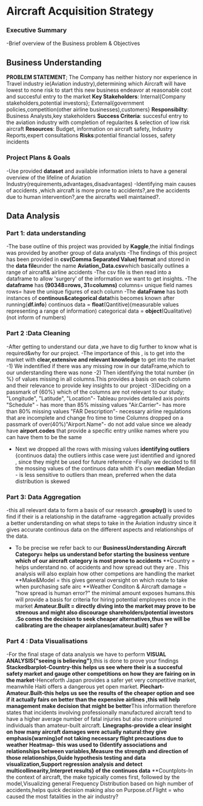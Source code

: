 # Aircraft Acquisition Strategy

### Executive Summary
-Brief overview of the Business problem & Objectives

## Business Understanding
**PROBLEM STATEMENT**; The  Company has neither history nor experience in Travel industry ie(Aviation industry),determining which Aircraft will have lowest to none risk to start this new business endeavor at reasonable cost and succesful entry to the market
**Key Stakeholders**: Internal{Company stakeholders,potential investors}; External{government policies,competition(other airline businesses),customers}
**Responsibilty**: Business Analysts,key stakeholders
**Success Criteria**: succesful entry to the aviation industry with completion of regularites & selection of low risk aircraft
**Resources**: Budget, information on aircraft safety, Industry Reports,expert consultations
**Risks**:potential financial losses, safety incidents

### Project Plans & Goals
-Use provided **dataset** and available information inlets to have a general overview of the lifeline of Aviation Industry(requirements,advantages,disadvantages)
-Identifying main causes of accidents ,which aircraft is more prone to accidents?,are the  accidents due to human intervention?,are the aircrafts well maintained?.

## Data Analysis
### Part 1: data understanding
-The base outline of this project was provided by **Kaggle**,the initial findings was provided by another group of data analysts
-The findings of this project has been provided in **csv(Comma Separated Value) format** and stored in the **data file**under the name **Aviation_Data.csv**which basically outlines a range of aircraft& airline accidents
-The csv file is then read into a dataframe to allow 'surgery' of the information we want to get insights.
-The **dataframe** has **(90348=rows, 31=columns)** 
columns= unique field names
rows= have the unique figures of each column
-The **dataFrame** has both instances of **continous&categorical data**this becomes known after running{**df.info**}
continuos data = **float**(Qantitive)(measurable values representing a range of information)
categorical data = **object**(Qualitative)(not inform of numbers)

### Part 2 :Data Cleaning
-After getting to understand our data ,we have to dig further to know what is required&why for our project.
-The importance of this , is to get into the market with **clear,extensive and relevant knowledge** to get into the market
-1) We indentified if there was any missing row in our dataFrame,which to our understanding there was none
-2) Then identifying the total number {in %} of  values missing in all columns.This provides a basis on each column and their relevance to provide key insights to our project
-3)Deciding on a passmark of {60%} which of the columns are not relevant to our study;
"Longitude", "Latitude", "Location"- Tableau provides detailed axis points
"Schedule" - has more than 85% missing values 
"Air.Carrier"- has more than 80% missing values
"FAR Description"- necessary airline regulations that are incomplete and change fro time to time
Columns dropped on a passmark of over(40%)"Airport.Name"- do not add value since we aleady have **airport.codes** that provide a specific entry unlike names where you can have them to be the same
- Next we dropped all the rows with missing values
**identifying outliers** {continuos data} the outliers inthis case were just identified and ignored , since they might be used for future reference 
-Finally we decided to fill the mossing values of the continuos data whith it's own **median**
Median - is less sensitive to outliers than mean, preferred when the data distribution is skewed
### Part 3: Data Aggregation
-this all relevant data to form a basis of our research
**.groupby()** is used to find if their is a relationship in the dataframe
-aggregation actually provides a better understanding  on what steps to take in the Aviation industry since it gives accurate continous data on the different aspects and relationships of the data.
- To be precise we refer back to our **BusinessUnderstanding**
**Aircraft Category= helps us understand befor starting the business venture which of our aircraft category is most prone to accidents**
**Country = helps understand no. of accidents and how spread out they are . This analysis will also explain how other competions are handling the market
**Make&Model = this gives general oversight on which route to take when purchasing safe airc 
**Weather Conditon & Aircraft damage = "how spread is human error?" the minimal amount exposes humans.this will provide a basis for criteria for hiring potential employees once in the market
**Amateur.Built = directly diving into the market may prove to be strenous and might also discourage shareholders/potential investors .So comes the decision to seek cheaper alternatives,thus we will be calibrating are the cheaper airplanes(amateur.built) safer ?**
### Part 4 : Data Visualisations
-For the final stage of data analysis we have to perform **VISUAL ANALYSIS{"seeing is believing"}**,this is done to prove your findings
**Stackedbarplot-Country-this helps us see where their is a succesful safety market and gauge other competitions on how they are fairing on in the market**-Henceforth Japan provides a safer yet very competitive market, meanwhile Haiti offers a dangerous yet open market.
**Piechart-Amateur.Built-this helps us see the results of the cheaper option and see if it actually fairs on better than the expensive airlines ,this will help management make decision that might be better**This information therefore states that incidents involving professionally manufactured aircraft tend to have a higher average number of fatal injuries but also more uninjured individuals than amateur-built aircraft.
**Linegraphs-provide a clear insight on how many aircraft damages were actually natural:they give emphasis{warning}of not taking necessary flight precautions due to weather**
**Heatmap- this was used to  {Identify associations and relationships between variables,Measure the strength and direction of those relationships,Guide hypothesis testing and data visualization,Support regression analysis and detect multicollinearity,Interpret results} of the continuos data**
**Countplots-In the context of aircraft, the make typically comes first, followed by the model,Visualizing general Frequency Distribution based on high number of accidents,helps quick decision making also on 
Purpose.of.Flight = who caused the most fatalities in the air industry?